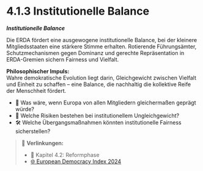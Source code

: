 # 4.1.3 Institutionelle Balance

_**Institutionelle Balance**_

Die ERDA fördert eine ausgewogene institutionelle Balance, bei der kleinere Mitgliedsstaaten eine stärkere Stimme erhalten. Rotierende Führungsämter, Schutzmechanismen gegen Dominanz und gerechte Repräsentation in ERDA-Gremien sichern Fairness und Vielfalt.

**Philosophischer Impuls:**\
Wahre demokratische Evolution liegt darin, Gleichgewicht zwischen Vielfalt und Einheit zu schaffen – eine Balance, die nachhaltig die kollektive Reife der Menschheit fördert.

* 📌 Was wäre, wenn Europa von allen Mitgliedern gleichermaßen geprägt würde?
* 🔄 Welche Risiken bestehen bei institutionellem Ungleichgewicht?
* 🛠 Welche Übergangsmaßnahmen könnten institutionelle Fairness sicherstellen?

> 🔗 **Verlinkungen:**
>
> * 🧭 Kapitel 4.2: Reformphase
> * [🌐 European Democracy Index 2024](https://freedomhouse.org/report/freedom-world/2024)
